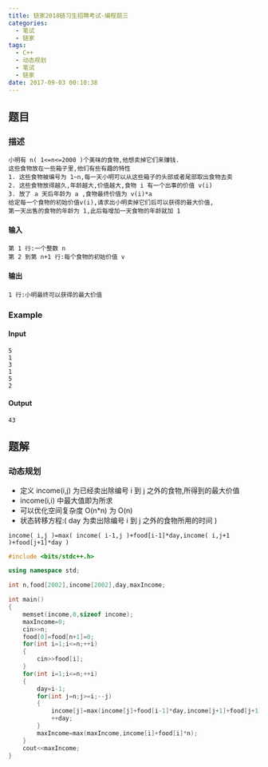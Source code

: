 ```yaml
---
title: 链家2018链习生招聘考试-编程题三
categories:
  - 笔试
  - 链家
tags:
  - C++
  - 动态规划
  - 笔试
  - 链家
date: 2017-09-03 00:10:38
---
```

## 题目
### 描述
	小明有 n( 1<=n<=2000 )个美味的食物,他想卖掉它们来赚钱.
	这些食物放在一些箱子里,他们有些有趣的特性
	1. 这些食物被编号为 1~n,每一天小明可以从这些箱子的头部或者尾部取出食物去卖
	2. 这些食物放得越久,年龄越大,价值越大,食物 i 有一个出事的价值 v(i)
	3. 放了 a 天后年龄为 a ,食物最终价值为 v(i)*a
	给定每一个食物的初始价值v(i),请求出小明卖掉它们后可以获得的最大价值,
	第一天出售的食物的年龄为 1,此后每增加一天食物的年龄就加 1
#### 输入
	第 1 行:一个整数 n
	第 2 到第 n+1 行:每个食物的初始价值 v 
#### 输出
	1 行:小明最终可以获得的最大价值
### Example
#### Input
	5
	1
	3
	1
	5
	2
#### Output
	43
## 题解
### 动态规划
* 定义 income(i,j) 为已经卖出除编号 i 到 j 之外的食物,所得到的最大价值
* income(i,i) 中最大值即为所求
* 可以优化空间复杂度 O(n*n) 为 O(n)
* 状态转移方程:( day 为卖出除编号 i 到 j 之外的食物所用的时间 )

```
income( i,j )=max( income( i-1,j )+food[i-1]*day,income( i,j+1 )+food[j+1]*day )

```

```cpp
#include <bits/stdc++.h>

using namespace std;

int n,food[2002],income[2002],day,maxIncome;

int main()
{
    memset(income,0,sizeof income);
    maxIncome=0;
    cin>>n;
    food[0]=food[n+1]=0;
    for(int i=1;i<=n;++i)
    {
        cin>>food[i];
    }
    for(int i=1;i<=n;++i)
    {
        day=i-1;
        for(int j=n;j>=i;--j)
        {
            income[j]=max(income[j]+food[i-1]*day,income[j+1]+food[j+1]*day);
            ++day;
        }
        maxIncome=max(maxIncome,income[i]+food[i]*n);
    }
    cout<<maxIncome;
}

```